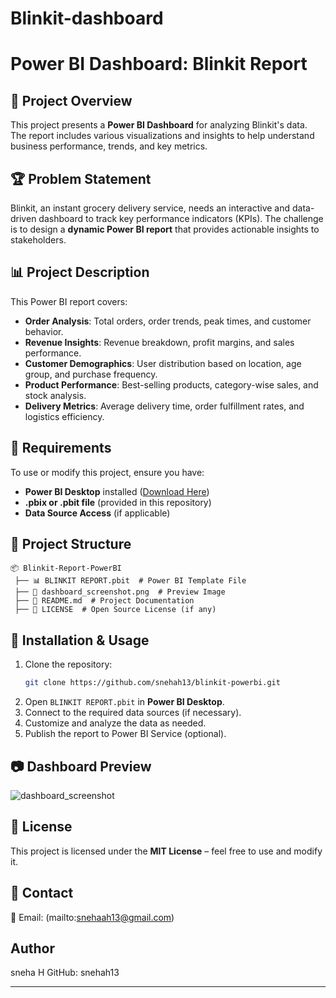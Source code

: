# Blinkit-dashboard
# Power BI Dashboard: Blinkit Report

## 📌 Project Overview

This project presents a **Power BI Dashboard** for analyzing Blinkit's data. The report includes various visualizations and insights to help understand business performance, trends, and key metrics.

## 🏆 Problem Statement

Blinkit, an instant grocery delivery service, needs an interactive and data-driven dashboard to track key performance indicators (KPIs). The challenge is to design a **dynamic Power BI report** that provides actionable insights to stakeholders.

## 📊 Project Description

This Power BI report covers:

- **Order Analysis**: Total orders, order trends, peak times, and customer behavior.
- **Revenue Insights**: Revenue breakdown, profit margins, and sales performance.
- **Customer Demographics**: User distribution based on location, age group, and purchase frequency.
- **Product Performance**: Best-selling products, category-wise sales, and stock analysis.
- **Delivery Metrics**: Average delivery time, order fulfillment rates, and logistics efficiency.

## 🔧 Requirements

To use or modify this project, ensure you have:

- **Power BI Desktop** installed ([Download Here](https://powerbi.microsoft.com/))
- **.pbix or .pbit file** (provided in this repository)
- **Data Source Access** (if applicable)

## 📂 Project Structure

```
📦 Blinkit-Report-PowerBI
 ├── 📊 BLINKIT REPORT.pbit  # Power BI Template File
 ├── 📸 dashboard_screenshot.png  # Preview Image
 ├── 📜 README.md  # Project Documentation
 ├── 📄 LICENSE  # Open Source License (if any)
```

## 🚀 Installation & Usage

1. Clone the repository:
   ```sh
   git clone https://github.com/snehah13/blinkit-powerbi.git
   ```
2. Open `BLINKIT REPORT.pbit` in **Power BI Desktop**.
3. Connect to the required data sources (if necessary).
4. Customize and analyze the data as needed.
5. Publish the report to Power BI Service (optional).

## 📷 Dashboard Preview

![dashboard_screenshot](https://github.com/user-attachments/assets/3240e850-7272-4438-a817-ab54438abf6f)


## 📜 License

This project is licensed under the **MIT License** – feel free to use and modify it.

## 🔗 Contact
 📧 Email: (mailto\:snehaah13@gmail.com)
  
## Author
sneha H
GitHub: snehah13

---


